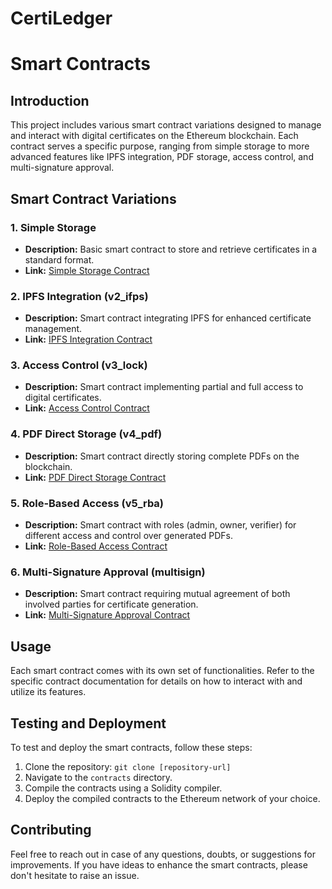 # CertiLedger

# Smart Contracts

## Introduction

This project includes various smart contract variations designed to manage and interact with digital certificates on the Ethereum blockchain. Each contract serves a specific purpose, ranging from simple storage to more advanced features like IPFS integration, PDF storage, access control, and multi-signature approval.

## Smart Contract Variations

### 1. Simple Storage

- **Description:** Basic smart contract to store and retrieve certificates in a standard format.
- **Link:** [Simple Storage Contract](https://goerli.etherscan.io/address/0xa3812d892193dd251c78f4ab017df7a2f5cfd1f9)

### 2. IPFS Integration (v2_ifps)

- **Description:** Smart contract integrating IPFS for enhanced certificate management.
- **Link:** [IPFS Integration Contract](https://goerli.etherscan.io/address/0x9b1ece76339ed92b255cf83cb277e2ab8567bdf2)

### 3. Access Control (v3_lock)

- **Description:** Smart contract implementing partial and full access to digital certificates.
- **Link:** [Access Control Contract](https://goerli.etherscan.io/address/0xecf43337515ef91bfd8739ea474b8a66146c12f0)

### 4. PDF Direct Storage (v4_pdf)

- **Description:** Smart contract directly storing complete PDFs on the blockchain.
- **Link:** [PDF Direct Storage Contract](https://goerli.etherscan.io/address/0x9b1ece76339ed92b255cf83cb277e2ab8567bdf2#writeContract)
  

### 5. Role-Based Access (v5_rba)

- **Description:** Smart contract with roles (admin, owner, verifier) for different access and control over generated PDFs.
- **Link:** [Role-Based Access Contract](https://goerli.etherscan.io/address/0x3c90aed5a35628675067962e67de5ff1b1ed050e#code)

### 6. Multi-Signature Approval (multisign)

- **Description:** Smart contract requiring mutual agreement of both involved parties for certificate generation.
- **Link:** [Multi-Signature Approval Contract](<Contract Link>)

## Usage

Each smart contract comes with its own set of functionalities. Refer to the specific contract documentation for details on how to interact with and utilize its features.

## Testing and Deployment

To test and deploy the smart contracts, follow these steps:

1. Clone the repository: `git clone [repository-url]`
2. Navigate to the `contracts` directory.
3. Compile the contracts using a Solidity compiler.
4. Deploy the compiled contracts to the Ethereum network of your choice.


## Contributing

Feel free to reach out in case of any questions, doubts, or suggestions for improvements. If you have ideas to enhance the smart contracts, please don't hesitate to raise an issue.


